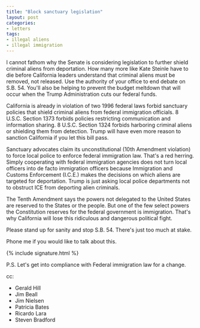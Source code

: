 ```yaml
---
title: "Block sanctuary legislation"
layout: post
categories:
- letters
tags:
- illegal aliens
- illegal immigration
---
```


I cannot fathom why the Senate is considering legislation to further shield criminal aliens from deportation. How many more like Kate Steinle have to die before California leaders understand that criminal aliens must be removed, not released. Use the authority of your office to end debate on S.B. 54. You'll also be helping to prevent the budget meltdown that will occur when the Trump Administration cuts our federal funds.

California is already in violation of two 1996 federal laws forbid sanctuary policies that shield criminal aliens from federal immigration officials. 8 U.S.C. Section 1373 forbids policies restricting communication and information sharing. 8 U.S.C. Section 1324 forbids harboring criminal aliens or shielding them from detection. Trump will have even more reason to sanction California if you let this bill pass.

Sanctuary advocates claim its unconstitutional (10th Amendment violation) to force local police to enforce federal immigration law. That's a red herring. Simply cooperating with federal immigration agencies does not turn local officers into de facto immigration officers because Immigration and Customs Enforcement (I.C.E.) makes the decisions on which aliens are targeted for deportation. Trump is just asking local police departments not to obstruct ICE from deporting alien criminals.

The Tenth Amendment says the powers not delegated to the United States are reserved to the States or the people. But one of the few select powers the Constitution reserves for the federal government is immigration. That's why California will lose this ridiculous and dangerous political fight.

Please stand up for sanity and stop S.B. 54. There's just too much at stake.

Phone me if you would like to talk about this.

{% include signature.html %}

P.S. Let's get into compliance with Federal immigration law for a change.

cc:

- Gerald Hill
- Jim Beall
- Jim Nielsen
- Patricia Bates
- Ricardo Lara
- Steven Bradford
